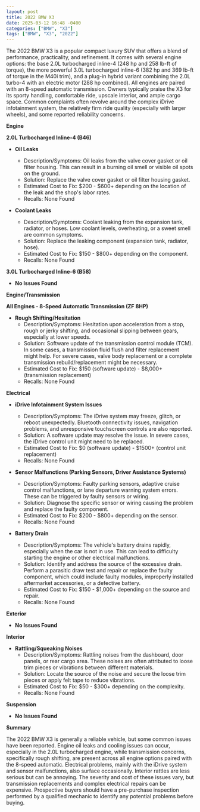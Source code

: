 ```yaml
---
layout: post
title: 2022 BMW X3
date: 2025-03-12 16:48 -0400
categories: ["BMW", "X3"]
tags: ["BMW", "X3", "2022"]
---
```

The 2022 BMW X3 is a popular compact luxury SUV that offers a blend of performance, practicality, and refinement. It comes with several engine options: the base 2.0L turbocharged inline-4 (248 hp and 258 lb-ft of torque), the more powerful 3.0L turbocharged inline-6 (382 hp and 369 lb-ft of torque in the M40i trim), and a plug-in hybrid variant combining the 2.0L turbo-4 with an electric motor (288 hp combined). All engines are paired with an 8-speed automatic transmission. Owners typically praise the X3 for its sporty handling, comfortable ride, upscale interior, and ample cargo space. Common complaints often revolve around the complex iDrive infotainment system, the relatively firm ride quality (especially with larger wheels), and some reported reliability concerns.

**Engine**

**2.0L Turbocharged Inline-4 (B46)**

* **Oil Leaks**
    * Description/Symptoms: Oil leaks from the valve cover gasket or oil filter housing. This can result in a burning oil smell or visible oil spots on the ground.
    * Solution: Replace the valve cover gasket or oil filter housing gasket.
    * Estimated Cost to Fix: $200 - $600+ depending on the location of the leak and the shop's labor rates.
    * Recalls: None Found

* **Coolant Leaks**
    * Description/Symptoms: Coolant leaking from the expansion tank, radiator, or hoses. Low coolant levels, overheating, or a sweet smell are common symptoms.
    * Solution: Replace the leaking component (expansion tank, radiator, hose).
    * Estimated Cost to Fix: $150 - $800+ depending on the component.
    * Recalls: None Found

**3.0L Turbocharged Inline-6 (B58)**

*   **No Issues Found**

**Engine/Transmission**

**All Engines - 8-Speed Automatic Transmission (ZF 8HP)**

*   **Rough Shifting/Hesitation**
    *   Description/Symptoms: Hesitation upon acceleration from a stop, rough or jerky shifting, and occasional slipping between gears, especially at lower speeds.
    *   Solution: Software update of the transmission control module (TCM). In some cases, a transmission fluid flush and filter replacement might help.  For severe cases, valve body replacement or a complete transmission rebuild/replacement might be necessary.
    *   Estimated Cost to Fix: $150 (software update) - $8,000+ (transmission replacement)
    *   Recalls: None Found

**Electrical**

* **iDrive Infotainment System Issues**
    * Description/Symptoms: The iDrive system may freeze, glitch, or reboot unexpectedly. Bluetooth connectivity issues, navigation problems, and unresponsive touchscreen controls are also reported.
    * Solution: A software update may resolve the issue. In severe cases, the iDrive control unit might need to be replaced.
    * Estimated Cost to Fix: $0 (software update) - $1500+ (control unit replacement)
    * Recalls: None Found

* **Sensor Malfunctions (Parking Sensors, Driver Assistance Systems)**
    * Description/Symptoms: Faulty parking sensors, adaptive cruise control malfunctions, or lane departure warning system errors.  These can be triggered by faulty sensors or wiring.
    * Solution: Diagnose the specific sensor or wiring causing the problem and replace the faulty component.
    * Estimated Cost to Fix: $200 - $800+ depending on the sensor.
    * Recalls: None Found

* **Battery Drain**
     * Description/Symptoms: The vehicle's battery drains rapidly, especially when the car is not in use. This can lead to difficulty starting the engine or other electrical malfunctions.
     * Solution: Identify and address the source of the excessive drain. Perform a parasitic draw test and repair or replace the faulty component, which could include faulty modules, improperly installed aftermarket accessories, or a defective battery.
     * Estimated Cost to Fix: $150 - $1,000+ depending on the source and repair.
     * Recalls: None Found

**Exterior**

*   **No Issues Found**

**Interior**

* **Rattling/Squeaking Noises**
    * Description/Symptoms: Rattling noises from the dashboard, door panels, or rear cargo area. These noises are often attributed to loose trim pieces or vibrations between different materials.
    * Solution: Locate the source of the noise and secure the loose trim pieces or apply felt tape to reduce vibrations.
    * Estimated Cost to Fix: $50 - $300+ depending on the complexity.
    * Recalls: None Found

**Suspension**

*   **No Issues Found**

**Summary**

The 2022 BMW X3 is generally a reliable vehicle, but some common issues have been reported. Engine oil leaks and cooling issues can occur, especially in the 2.0L turbocharged engine, while transmission concerns, specifically rough shifting, are present across all engine options paired with the 8-speed automatic. Electrical problems, mainly with the iDrive system and sensor malfunctions, also surface occasionally. Interior rattles are less serious but can be annoying.  The severity and cost of these issues vary, but transmission replacements and complex electrical repairs can be expensive. Prospective buyers should have a pre-purchase inspection performed by a qualified mechanic to identify any potential problems before buying.

